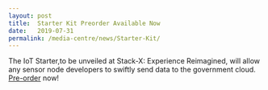 ```yaml
---
layout: post
title:  Starter Kit Preorder Available Now
date:   2019-07-31
permalink: /media-centre/news/Starter-Kit/
---
```


The IoT Starter,to be unveiled at Stack-X: Experience Reimagined, will allow any sensor node developers to swiftly send data to the government cloud.
[Pre-order](https://go.gov.sg/iotkit-preorder) now!
